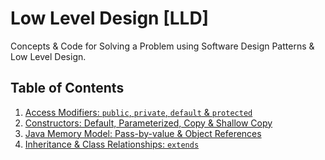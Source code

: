 # Low Level Design [LLD]

Concepts &amp; Code for Solving a Problem using Software Design Patterns &amp; Low Level Design.

## Table of Contents

1. [Access Modifiers: `public`, `private`, `default` & `protected`](https://github.com/Ch-sriram/Low-Level-Design-LLD/commit/01ba082ea4df4479e6d73c97e5d85cf7de5917eb)
2. [Constructors: Default, Parameterized, Copy & Shallow Copy](https://github.com/Ch-sriram/Low-Level-Design-LLD/commit/10a0da30e624378f5f8a89e01bffd4638efd1102)
3. [Java Memory Model: Pass-by-value & Object References](https://github.com/Ch-sriram/Low-Level-Design-LLD/commit/a297a505ddc216dc8a3c65ec80fe2cd3c7a36335)
4. [Inheritance & Class Relationships: `extends`](https://github.com/Ch-sriram/Low-Level-Design-LLD/commit/1f49a481ded6d739c59a54a0664303a7fe491abc)
